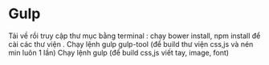 # Gulp
Tải về rồi truy cập thư mục bằng terminal : chạy bower install, npm install để cài các thư viện .
Chạy lệnh gulp gulp-tool (để build thư viện css,js và nén min luôn 1 lần)
Chạy lệnh gulp (để build css,js viết tay, image, font)
